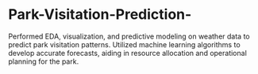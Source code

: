 # Park-Visitation-Prediction-
 Performed EDA, visualization, and predictive modeling on weather data to predict park visitation patterns. Utilized machine learning algorithms to develop accurate forecasts, aiding in resource allocation and operational planning for the park.
